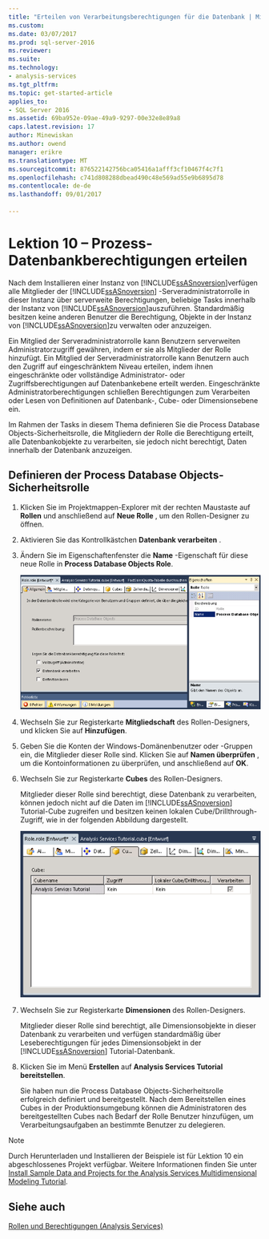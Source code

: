 ```yaml
---
title: "Erteilen von Verarbeitungsberechtigungen für die Datenbank | Microsoft Docs"
ms.custom: 
ms.date: 03/07/2017
ms.prod: sql-server-2016
ms.reviewer: 
ms.suite: 
ms.technology:
- analysis-services
ms.tgt_pltfrm: 
ms.topic: get-started-article
applies_to:
- SQL Server 2016
ms.assetid: 69ba952e-09ae-49a9-9297-00e32e8e89a8
caps.latest.revision: 17
author: Minewiskan
ms.author: owend
manager: erikre
ms.translationtype: MT
ms.sourcegitcommit: 876522142756bca05416a1afff3cf10467f4c7f1
ms.openlocfilehash: c741d808288dbead490c48e569ad55e9b6895d78
ms.contentlocale: de-de
ms.lasthandoff: 09/01/2017

---
```

# <a name="lesson-10---granting-process-database-permissions"></a>Lektion 10 – Prozess-Datenbankberechtigungen erteilen
Nach dem Installieren einer Instanz von [!INCLUDE[ssASnoversion](../includes/ssasnoversion-md.md)]verfügen alle Mitglieder der [!INCLUDE[ssASnoversion](../includes/ssasnoversion-md.md)] -Serveradministratorrolle in dieser Instanz über serverweite Berechtigungen, beliebige Tasks innerhalb der Instanz von [!INCLUDE[ssASnoversion](../includes/ssasnoversion-md.md)]auszuführen. Standardmäßig besitzen keine anderen Benutzer die Berechtigung, Objekte in der Instanz von [!INCLUDE[ssASnoversion](../includes/ssasnoversion-md.md)]zu verwalten oder anzuzeigen.  
  
Ein Mitglied der Serveradministratorrolle kann Benutzern serverweiten Administratorzugriff gewähren, indem er sie als Mitglieder der Rolle hinzufügt. Ein Mitglied der Serveradministratorrolle kann Benutzern auch den Zugriff auf eingeschränktem Niveau erteilen, indem ihnen eingeschränkte oder vollständige Administrator- oder Zugriffsberechtigungen auf Datenbankebene erteilt werden. Eingeschränkte Administratorberechtigungen schließen Berechtigungen zum Verarbeiten oder Lesen von Definitionen auf Datenbank-, Cube- oder Dimensionsebene ein.  
  
Im Rahmen der Tasks in diesem Thema definieren Sie die Process Database Objects-Sicherheitsrolle, die Mitgliedern der Rolle die Berechtigung erteilt, alle Datenbankobjekte zu verarbeiten, sie jedoch nicht berechtigt, Daten innerhalb der Datenbank anzuzeigen.  
  
## <a name="defining-a-process-database-objects-security-role"></a>Definieren der Process Database Objects-Sicherheitsrolle  
  
1.  Klicken Sie im Projektmappen-Explorer mit der rechten Maustaste auf **Rollen** und anschließend auf **Neue Rolle** , um den Rollen-Designer zu öffnen.  
  
2.  Aktivieren Sie das Kontrollkästchen **Datenbank verarbeiten** .  
  
3.  Ändern Sie im Eigenschaftenfenster die **Name** -Eigenschaft für diese neue Rolle in **Process Database Objects Role**.  
  
    ![Rollen-Designer](../analysis-services/media/l10-security-1.png "Rollen-Designer")  
  
4.  Wechseln Sie zur Registerkarte **Mitgliedschaft** des Rollen-Designers, und klicken Sie auf **Hinzufügen**.  
  
5.  Geben Sie die Konten der Windows-Domänenbenutzer oder -Gruppen ein, die Mitglieder dieser Rolle sind. Klicken Sie auf **Namen überprüfen** , um die Kontoinformationen zu überprüfen, und anschließend auf **OK**.  
  
6.  Wechseln Sie zur Registerkarte **Cubes** des Rollen-Designers.  
  
    Mitglieder dieser Rolle sind berechtigt, diese Datenbank zu verarbeiten, können jedoch nicht auf die Daten im [!INCLUDE[ssASnoversion](../includes/ssasnoversion-md.md)] Tutorial-Cube zugreifen und besitzen keinen lokalen Cube/Drillthrough-Zugriff, wie in der folgenden Abbildung dargestellt.  
  
    ![Cubes (Registerkarte) des Rollen-Designers](../analysis-services/media/l10-security-2.png "Cubes (Registerkarte) des Rollen-Designers")  
  
7.  Wechseln Sie zur Registerkarte **Dimensionen** des Rollen-Designers.  
  
    Mitglieder dieser Rolle sind berechtigt, alle Dimensionsobjekte in dieser Datenbank zu verarbeiten und verfügen standardmäßig über Leseberechtigungen für jedes Dimensionsobjekt in der [!INCLUDE[ssASnoversion](../includes/ssasnoversion-md.md)] Tutorial-Datenbank.  
  
8.  Klicken Sie im Menü **Erstellen** auf **Analysis Services Tutorial bereitstellen**.  
  
    Sie haben nun die Process Database Objects-Sicherheitsrolle erfolgreich definiert und bereitgestellt. Nach dem Bereitstellen eines Cubes in der Produktionsumgebung können die Administratoren des bereitgestellten Cubes nach Bedarf der Rolle Benutzer hinzufügen, um Verarbeitungsaufgaben an bestimmte Benutzer zu delegieren.  
  
> [!NOTE]  
> Durch Herunterladen und Installieren der Beispiele ist für Lektion 10 ein abgeschlossenes Projekt verfügbar. Weitere Informationen finden Sie unter [Install Sample Data and Projects for the Analysis Services Multidimensional Modeling Tutorial](../analysis-services/install-sample-data-and-projects.md).  
  
## <a name="see-also"></a>Siehe auch  
[Rollen und Berechtigungen &#40;Analysis Services&#41;](../analysis-services/multidimensional-models/roles-and-permissions-analysis-services.md)  
  
  
  

